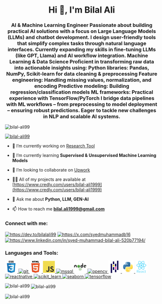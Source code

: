 <h1 align="center">Hi 👋, I'm Bilal Ali</h1>
<h3 align="center">AI & Machine Learning Engineer Passionate about building practical AI solutions with a focus on Large Language Models (LLMs) and chatbot development. I design user-friendly tools that simplify complex tasks through natural language interfaces. Currently expanding my skills in fine-tuning LLMs (like GPT, Llama) and AI workflow integration. Machine Learning & Data Science Proficient in transforming raw data into actionable insights using: Python libraries: Pandas, NumPy, Scikit-learn for data cleaning & preprocessing Feature engineering: Handling missing values, normalization, and encoding Predictive modeling: Building regression/classification models ML frameworks: Practical experience with TensorFlow/PyTorch I bridge data pipelines with ML workflows – from preprocessing to model deployment – ensuring robust predictions. Eager to tackle new challenges in NLP and scalable AI systems.</h3>

<p align="left"> <img src="https://komarev.com/ghpvc/?username=bilal-ali99&label=Profile%20views&color=0e75b6&style=flat" alt="bilal-ali99" /> </p>

<p align="left"> <a href="https://github.com/ryo-ma/github-profile-trophy"><img src="https://github-profile-trophy.vercel.app/?username=bilal-ali99" alt="bilal-ali99" /></a> </p>

- 🔭 I’m currently working on [Research Tool](https://github.com/Bilal-Ali99/Research_Tool)

- 🌱 I’m currently learning **Supervised & Unsupervised Machine Learning Models**

- 👯 I’m looking to collaborate on [Upwork](https://www.upwork.com/freelancers/~0128f68001daf07f8c?mp_source=share)

- 👨‍💻 All of my projects are available at [https://www.credly.com/users/bilal-ali1999](https://www.credly.com/users/bilal-ali1999)

- 💬 Ask me about **Python, LLM, GEN-AI**

- 📫 How to reach me **bilal.ali1999@gmail.com**

<h3 align="left">Connect with me:</h3>
<p align="left">
<a href="https://dev.to/https://dev.to/bilalali99" target="blank"><img align="center" src="https://raw.githubusercontent.com/rahuldkjain/github-profile-readme-generator/master/src/images/icons/Social/devto.svg" alt="https://dev.to/bilalali99" height="30" width="40" /></a>
<a href="https://twitter.com/https://x.com/syedmuhammadb16" target="blank"><img align="center" src="https://raw.githubusercontent.com/rahuldkjain/github-profile-readme-generator/master/src/images/icons/Social/twitter.svg" alt="https://x.com/syedmuhammadb16" height="30" width="40" /></a>
<a href="https://linkedin.com/in/https://www.linkedin.com/in/syed-muhammad-bilal-ali-520b77194/" target="blank"><img align="center" src="https://raw.githubusercontent.com/rahuldkjain/github-profile-readme-generator/master/src/images/icons/Social/linked-in-alt.svg" alt="https://www.linkedin.com/in/syed-muhammad-bilal-ali-520b77194/" height="30" width="40" /></a>
</p>

<h3 align="left">Languages and Tools:</h3>
<p align="left"> <a href="https://www.w3schools.com/css/" target="_blank" rel="noreferrer"> <img src="https://raw.githubusercontent.com/devicons/devicon/master/icons/css3/css3-original-wordmark.svg" alt="css3" width="40" height="40"/> </a> <a href="https://git-scm.com/" target="_blank" rel="noreferrer"> <img src="https://www.vectorlogo.zone/logos/git-scm/git-scm-icon.svg" alt="git" width="40" height="40"/> </a> <a href="https://www.w3.org/html/" target="_blank" rel="noreferrer"> <img src="https://raw.githubusercontent.com/devicons/devicon/master/icons/html5/html5-original-wordmark.svg" alt="html5" width="40" height="40"/> </a> <a href="https://developer.mozilla.org/en-US/docs/Web/JavaScript" target="_blank" rel="noreferrer"> <img src="https://raw.githubusercontent.com/devicons/devicon/master/icons/javascript/javascript-original.svg" alt="javascript" width="40" height="40"/> </a> <a href="https://www.microsoft.com/en-us/sql-server" target="_blank" rel="noreferrer"> <img src="https://www.svgrepo.com/show/303229/microsoft-sql-server-logo.svg" alt="mssql" width="40" height="40"/> </a> <a href="https://nodejs.org" target="_blank" rel="noreferrer"> <img src="https://raw.githubusercontent.com/devicons/devicon/master/icons/nodejs/nodejs-original-wordmark.svg" alt="nodejs" width="40" height="40"/> </a> <a href="https://opencv.org/" target="_blank" rel="noreferrer"> <img src="https://www.vectorlogo.zone/logos/opencv/opencv-icon.svg" alt="opencv" width="40" height="40"/> </a> <a href="https://pandas.pydata.org/" target="_blank" rel="noreferrer"> <img src="https://raw.githubusercontent.com/devicons/devicon/2ae2a900d2f041da66e950e4d48052658d850630/icons/pandas/pandas-original.svg" alt="pandas" width="40" height="40"/> </a> <a href="https://www.python.org" target="_blank" rel="noreferrer"> <img src="https://raw.githubusercontent.com/devicons/devicon/master/icons/python/python-original.svg" alt="python" width="40" height="40"/> </a> <a href="https://reactjs.org/" target="_blank" rel="noreferrer"> <img src="https://raw.githubusercontent.com/devicons/devicon/master/icons/react/react-original-wordmark.svg" alt="react" width="40" height="40"/> </a> <a href="https://reactnative.dev/" target="_blank" rel="noreferrer"> <img src="https://reactnative.dev/img/header_logo.svg" alt="reactnative" width="40" height="40"/> </a> <a href="https://scikit-learn.org/" target="_blank" rel="noreferrer"> <img src="https://upload.wikimedia.org/wikipedia/commons/0/05/Scikit_learn_logo_small.svg" alt="scikit_learn" width="40" height="40"/> </a> <a href="https://seaborn.pydata.org/" target="_blank" rel="noreferrer"> <img src="https://seaborn.pydata.org/_images/logo-mark-lightbg.svg" alt="seaborn" width="40" height="40"/> </a> <a href="https://www.tensorflow.org" target="_blank" rel="noreferrer"> <img src="https://www.vectorlogo.zone/logos/tensorflow/tensorflow-icon.svg" alt="tensorflow" width="40" height="40"/> </a> </p>

<p><img align="left" src="https://github-readme-stats.vercel.app/api/top-langs?username=bilal-ali99&show_icons=true&locale=en&layout=compact" alt="bilal-ali99" /></p>

<p>&nbsp;<img align="center" src="https://github-readme-stats.vercel.app/api?username=bilal-ali99&show_icons=true&locale=en" alt="bilal-ali99" /></p>

<p><img align="center" src="https://github-readme-streak-stats.herokuapp.com/?user=bilal-ali99&" alt="bilal-ali99" /></p>

